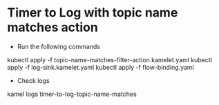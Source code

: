 # Timer to Log with topic name matches action

- Run the following commands

kubectl apply -f topic-name-matches-filter-action.kamelet.yaml
kubectl apply -f log-sink.kamelet.yaml
kubectl apply -f flow-binding.yaml

- Check logs

kamel logs timer-to-log-topic-name-matches
